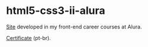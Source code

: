 # html5-css3-ii-alura

[Site](https://axell-brendow.github.io/html5-css3-ii-alura) developed in my front-end career courses at Alura.

[Certificate](https://cursos.alura.com.br/user/axell-b/career/desenvolvedor-front-end/certificate) (pt-br).
